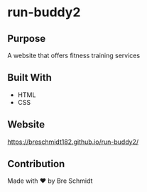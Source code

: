 # run-buddy2

## Purpose
A website that offers fitness training services

## Built With
* HTML
* CSS

## Website
https://breschmidt182.github.io/run-buddy2/

## Contribution
Made with ❤️ by Bre Schmidt
